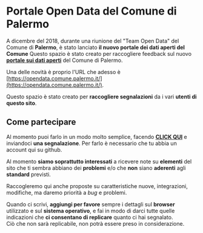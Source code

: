 # Portale Open Data del Comune di Palermo

A dicembre del 2018, durante una riunione del "Team Open Data" del Comune di **Palermo**, è stato lanciato **il nuovo portale dei dati aperti del Comune**
Questo spazio è stato creato per raccogliere feedback sul nuovo [**portale sui dati aperti**](https://opendata.comune.palermo.it) del Comune di Palermo.

Una delle novità è proprio l'URL che adesso è [https://opendata.comune.palermo.it/](https://opendata.comune.palermo.it/).

Questo spazio è stato creato per **raccogliere segnalazioni** da i vari **utenti di questo sito**.

## Come partecipare

Al momento puoi farlo in un modo molto semplice, facendo [**CLICK QUI**](https://github.com/ComuneDiPalermo/PortaleOpendata/issues/new) e inviandoci **una segnalazione**. Per farlo è necessario che tu abbia un account qui su github.

Al momento **siamo soprattutto interessati** a ricevere note su **elementi** del sito che ti sembra abbiano dei **problemi** e/o che **non** siano **aderenti** agli **standard** previsti.

Raccogleremo qui anche proposte su caratteristiche nuove, integrazioni, modifiche, ma daremo priorità a *bug* e problemi.

Quando ci scrivi, **aggiungi per favore** sempre i dettagli sul **browser** utilizzato e sul **sistema operativo**, e fai in modo di darci tutte quelle indicazioni che **ci consentano di replicare** quanto ci hai segnalato. <br>Ciò che non sarà replicabile, non potrà essere preso in considerazione.

